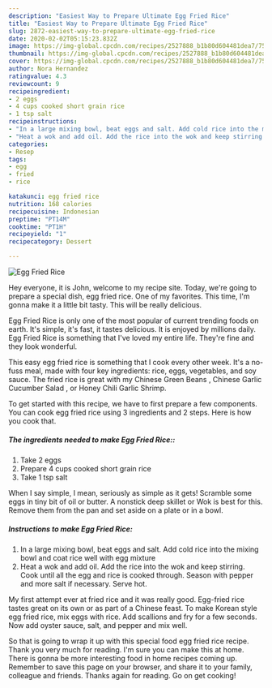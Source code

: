```yaml
---
description: "Easiest Way to Prepare Ultimate Egg Fried Rice"
title: "Easiest Way to Prepare Ultimate Egg Fried Rice"
slug: 2872-easiest-way-to-prepare-ultimate-egg-fried-rice
date: 2020-02-02T05:15:23.832Z
image: https://img-global.cpcdn.com/recipes/2527888_b1b80d604481dea7/751x532cq70/egg-fried-rice-recipe-main-photo.jpg
thumbnail: https://img-global.cpcdn.com/recipes/2527888_b1b80d604481dea7/751x532cq70/egg-fried-rice-recipe-main-photo.jpg
cover: https://img-global.cpcdn.com/recipes/2527888_b1b80d604481dea7/751x532cq70/egg-fried-rice-recipe-main-photo.jpg
author: Nora Hernandez
ratingvalue: 4.3
reviewcount: 9
recipeingredient:
- 2 eggs
- 4 cups cooked short grain rice
- 1 tsp salt
recipeinstructions:
- "In a large mixing bowl, beat eggs and salt. Add cold rice into the mixing bowl and coat rice well with egg mixture"
- "Heat a wok and add oil. Add the rice into the wok and keep stirring. Cook until all the egg and rice is cooked through. Season with pepper and more salt if necessary. Serve hot."
categories:
- Resep
tags:
- egg
- fried
- rice

katakunci: egg fried rice
nutrition: 168 calories
recipecuisine: Indonesian
preptime: "PT14M"
cooktime: "PT1H"
recipeyield: "1"
recipecategory: Dessert

---
```



![Egg Fried Rice](https://img-global.cpcdn.com/recipes/2527888_b1b80d604481dea7/751x532cq70/egg-fried-rice-recipe-main-photo.jpg)

Hey everyone, it is John, welcome to my recipe site. Today, we're going to prepare a special dish, egg fried rice. One of my favorites. This time, I'm gonna make it a little bit tasty. This will be really delicious.

Egg Fried Rice is only one of the most popular of current trending foods on earth. It's simple, it's fast, it tastes delicious. It is enjoyed by millions daily. Egg Fried Rice is something that I've loved my entire life. They're fine and they look wonderful.

This easy egg fried rice is something that I cook every other week. It&#39;s a no-fuss meal, made with four key ingredients: rice, eggs, vegetables, and soy sauce. The fried rice is great with my Chinese Green Beans , Chinese Garlic Cucumber Salad , or Honey Chili Garlic Shrimp.


To get started with this recipe, we have to first prepare a few components. You can cook egg fried rice using 3 ingredients and 2 steps. Here is how you cook that.

##### The ingredients needed to make Egg Fried Rice::

1. Take 2 eggs
1. Prepare 4 cups cooked short grain rice
1. Take 1 tsp salt


When I say simple, I mean, seriously as simple as it gets! Scramble some eggs in tiny bit of oil or butter. A nonstick deep skillet or Wok is best for this. Remove them from the pan and set aside on a plate or in a bowl. 

##### Instructions to make Egg Fried Rice:

1. In a large mixing bowl, beat eggs and salt. Add cold rice into the mixing bowl and coat rice well with egg mixture
1. Heat a wok and add oil. Add the rice into the wok and keep stirring. Cook until all the egg and rice is cooked through. Season with pepper and more salt if necessary. Serve hot.


My first attempt ever at fried rice and it was really good. Egg-fried rice tastes great on its own or as part of a Chinese feast. To make Korean style egg fried rice, mix eggs with rice. Add scallions and fry for a few seconds. Now add oyster sauce, salt, and pepper and mix well. 

So that is going to wrap it up with this special food egg fried rice recipe. Thank you very much for reading. I'm sure you can make this at home. There is gonna be more interesting food in home recipes coming up. Remember to save this page on your browser, and share it to your family, colleague and friends. Thanks again for reading. Go on get cooking!
